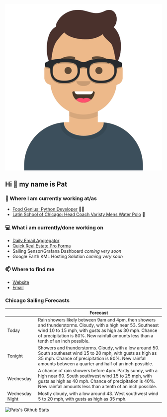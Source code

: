 [![Social banner for p-j-falconer](https://raw.githubusercontent.com/P-J-FALCONER/P-J-FALCONER/master/assets/avataaars.svg)](https://patfalconer.com/)
## Hi :wave: my name is Pat

### 💼 Where I am currently working at/as
- [Food Genius: Python Developer](https://getfoodgenius.com/) 🍔🐍
- [Latin School of Chicago: Head Coach Varisty Mens Water Polo](https://www.latinschool.org/) 🤽


### 💻 What i am currently/done working on
 - [Daily Email Aggregator](https://github.com/P-J-FALCONER/dott_daily_mail)
 - [Quick Real Estate Pro Forma](https://github.com/P-J-FALCONER/henry)
 - Sailing Sensor/Grafana Dashboard *coming very soon*
 - Google Earth KML Hosting Solution *coming very soon*

### 📫 Where to find me
 - [Website](https://patfalconer.com/)
 - [Email](mailto:patrick.j.falconer@gmail.com)


### Chicago Sailing Forecasts
|   | Forecast  |
|---|---|
| Today | Rain showers likely between 9am and 4pm, then showers and thunderstorms. Cloudy, with a high near 53. Southeast wind 10 to 15 mph, with gusts as high as 30 mph. Chance of precipitation is 80%. New rainfall amounts less than a tenth of an inch possible. |
| Tonight | Showers and thunderstorms. Cloudy, with a low around 50. South southeast wind 15 to 20 mph, with gusts as high as 35 mph. Chance of precipitation is 90%. New rainfall amounts between a quarter and half of an inch possible. |
| Wednesday | A chance of rain showers before 4pm. Partly sunny, with a high near 60. South southwest wind 15 to 25 mph, with gusts as high as 40 mph. Chance of precipitation is 40%. New rainfall amounts less than a tenth of an inch possible. |
| Wednesday Night | Mostly cloudy, with a low around 43. West southwest wind 5 to 20 mph, with gusts as high as 35 mph. |

![Pats's Github Stats](https://github-readme-stats.vercel.app/api?username=p-j-falconer&show_icons=true&theme=radical)
